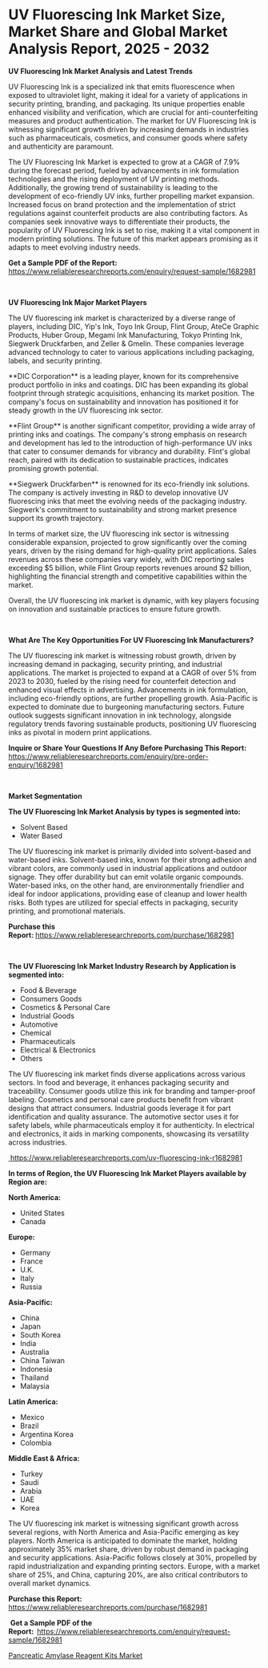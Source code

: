 <p><h1>UV Fluorescing Ink Market Size, Market Share and Global Market Analysis Report, 2025 - 2032</h1></p><p><strong>UV Fluorescing Ink Market Analysis and Latest Trends</strong></p>
<p><p>UV Fluorescing Ink is a specialized ink that emits fluorescence when exposed to ultraviolet light, making it ideal for a variety of applications in security printing, branding, and packaging. Its unique properties enable enhanced visibility and verification, which are crucial for anti-counterfeiting measures and product authentication. The market for UV Fluorescing Ink is witnessing significant growth driven by increasing demands in industries such as pharmaceuticals, cosmetics, and consumer goods where safety and authenticity are paramount.</p><p>The UV Fluorescing Ink Market is expected to grow at a CAGR of 7.9% during the forecast period, fueled by advancements in ink formulation technologies and the rising deployment of UV printing methods. Additionally, the growing trend of sustainability is leading to the development of eco-friendly UV inks, further propelling market expansion. Increased focus on brand protection and the implementation of strict regulations against counterfeit products are also contributing factors. As companies seek innovative ways to differentiate their products, the popularity of UV Fluorescing Ink is set to rise, making it a vital component in modern printing solutions. The future of this market appears promising as it adapts to meet evolving industry needs.</p></p>
<p><strong>Get a Sample PDF of the Report:&nbsp;</strong> <a href="https://www.reliableresearchreports.com/enquiry/request-sample/1682981?utm_campaign=3110&utm_medium=2&utm_source=Github&utm_content=ia&utm_term=26032025&utm_id=uv-fluorescing-ink">https://www.reliableresearchreports.com/enquiry/request-sample/1682981</a></p>
<p>&nbsp;</p>
<p><strong>UV Fluorescing Ink Major Market Players</strong></p>
<p><p>The UV fluorescing ink market is characterized by a diverse range of players, including DIC, Yip's Ink, Toyo Ink Group, Flint Group, AteCe Graphic Products, Huber Group, Megami Ink Manufacturing, Tokyo Printing Ink, Siegwerk Druckfarben, and Zeller & Gmelin. These companies leverage advanced technology to cater to various applications including packaging, labels, and security printing.</p><p>**DIC Corporation** is a leading player, known for its comprehensive product portfolio in inks and coatings. DIC has been expanding its global footprint through strategic acquisitions, enhancing its market position. The company's focus on sustainability and innovation has positioned it for steady growth in the UV fluorescing ink sector.</p><p>**Flint Group** is another significant competitor, providing a wide array of printing inks and coatings. The company's strong emphasis on research and development has led to the introduction of high-performance UV inks that cater to consumer demands for vibrancy and durability. Flint's global reach, paired with its dedication to sustainable practices, indicates promising growth potential.</p><p>**Siegwerk Druckfarben** is renowned for its eco-friendly ink solutions. The company is actively investing in R&D to develop innovative UV fluorescing inks that meet the evolving needs of the packaging industry. Siegwerk's commitment to sustainability and strong market presence support its growth trajectory.</p><p>In terms of market size, the UV fluorescing ink sector is witnessing considerable expansion, projected to grow significantly over the coming years, driven by the rising demand for high-quality print applications. Sales revenues across these companies vary widely, with DIC reporting sales exceeding $5 billion, while Flint Group reports revenues around $2 billion, highlighting the financial strength and competitive capabilities within the market.</p><p>Overall, the UV fluorescing ink market is dynamic, with key players focusing on innovation and sustainable practices to ensure future growth.</p></p>
<p>&nbsp;</p>
<p><strong>What Are The Key Opportunities For UV Fluorescing Ink Manufacturers?</strong></p>
<p><p>The UV fluorescing ink market is witnessing robust growth, driven by increasing demand in packaging, security printing, and industrial applications. The market is projected to expand at a CAGR of over 5% from 2023 to 2030, fueled by the rising need for counterfeit detection and enhanced visual effects in advertising. Advancements in ink formulation, including eco-friendly options, are further propelling growth. Asia-Pacific is expected to dominate due to burgeoning manufacturing sectors. Future outlook suggests significant innovation in ink technology, alongside regulatory trends favoring sustainable products, positioning UV fluorescing inks as pivotal in modern print applications.</p></p>
<p><strong>Inquire or Share Your Questions If Any Before Purchasing This Report:</strong> <a href="https://www.reliableresearchreports.com/enquiry/pre-order-enquiry/1682981?utm_campaign=3110&utm_medium=2&utm_source=Github&utm_content=ia&utm_term=26032025&utm_id=uv-fluorescing-ink">https://www.reliableresearchreports.com/enquiry/pre-order-enquiry/1682981</a></p>
<p>&nbsp;</p>
<p><strong>Market Segmentation</strong></p>
<p><strong>The UV Fluorescing Ink Market Analysis by types is segmented into:</strong></p>
<p><ul><li>Solvent Based</li><li>Water Based</li></ul></p>
<p><p>The UV fluorescing ink market is primarily divided into solvent-based and water-based inks. Solvent-based inks, known for their strong adhesion and vibrant colors, are commonly used in industrial applications and outdoor signage. They offer durability but can emit volatile organic compounds. Water-based inks, on the other hand, are environmentally friendlier and ideal for indoor applications, providing ease of cleanup and lower health risks. Both types are utilized for special effects in packaging, security printing, and promotional materials.</p></p>
<p><strong>Purchase this Report:&nbsp;</strong><a href="https://www.reliableresearchreports.com/purchase/1682981?utm_campaign=3110&utm_medium=2&utm_source=Github&utm_content=ia&utm_term=26032025&utm_id=uv-fluorescing-ink">https://www.reliableresearchreports.com/purchase/1682981</a></p>
<p>&nbsp;</p>
<p><strong>The UV Fluorescing Ink Market Industry Research by Application is segmented into:</strong></p>
<p><ul><li>Food & Beverage</li><li>Consumers Goods</li><li>Cosmetics & Personal Care</li><li>Industrial Goods</li><li>Automotive</li><li>Chemical</li><li>Pharmaceuticals</li><li>Electrical & Electronics</li><li>Others</li></ul></p>
<p><p>The UV fluorescing ink market finds diverse applications across various sectors. In food and beverage, it enhances packaging security and traceability. Consumer goods utilize this ink for branding and tamper-proof labeling. Cosmetics and personal care products benefit from vibrant designs that attract consumers. Industrial goods leverage it for part identification and quality assurance. The automotive sector uses it for safety labels, while pharmaceuticals employ it for authenticity. In electrical and electronics, it aids in marking components, showcasing its versatility across industries.</p></p>
<p><a href="https://www.reliableresearchreports.com/uv-fluorescing-ink-r1682981?utm_campaign=3110&utm_medium=2&utm_source=Github&utm_content=ia&utm_term=26032025&utm_id=uv-fluorescing-ink">&nbsp;https://www.reliableresearchreports.com/uv-fluorescing-ink-r1682981</a></p>
<p><strong>In terms of Region, the UV Fluorescing Ink Market Players available by Region are:</strong></p>
<p>
    <p> <strong> North America: </strong>
        <ul>
            <li>United States</li>
            <li>Canada</li>
        </ul>
        </p> 
    <p> <strong> Europe: </strong>
        <ul>
            <li>Germany</li>
            <li>France</li>
            <li>U.K.</li>
            <li>Italy</li>
            <li>Russia</li>
        </ul>
        </p> 
    <p> <strong> Asia-Pacific: </strong>
        <ul>
            <li>China</li>
            <li>Japan</li>
            <li>South Korea</li>
            <li>India</li>
            <li>Australia</li>
            <li>China Taiwan</li>
            <li>Indonesia</li>
            <li>Thailand</li>
            <li>Malaysia</li>
        </ul>
        </p> 
    <p> <strong> Latin America: </strong>
        <ul>
            <li>Mexico</li>
            <li>Brazil</li>
            <li>Argentina Korea</li>
            <li>Colombia</li>
        </ul>
        </p> 
    <p> <strong> Middle East & Africa: </strong>
        <ul>
            <li>Turkey</li>
            <li>Saudi</li>
            <li>Arabia</li>
            <li>UAE</li>
            <li>Korea</li>
        </ul>
    </p>
    </p>
<p><p>The UV fluorescing ink market is witnessing significant growth across several regions, with North America and Asia-Pacific emerging as key players. North America is anticipated to dominate the market, holding approximately 35% market share, driven by robust demand in packaging and security applications. Asia-Pacific follows closely at 30%, propelled by rapid industrialization and expanding printing sectors. Europe, with a market share of 25%, and China, capturing 20%, are also critical contributors to overall market dynamics.</p></p>
<p><strong>Purchase this Report: </strong><a href="https://www.reliableresearchreports.com/purchase/1682981?utm_campaign=3110&utm_medium=2&utm_source=Github&utm_content=ia&utm_term=26032025&utm_id=uv-fluorescing-ink">https://www.reliableresearchreports.com/purchase/1682981</a></p>
<p>&nbsp;<strong>Get a Sample PDF of the Report:&nbsp;&nbsp;</strong><a href="https://www.reliableresearchreports.com/enquiry/request-sample/1682981?utm_campaign=3110&utm_medium=2&utm_source=Github&utm_content=ia&utm_term=26032025&utm_id=uv-fluorescing-ink">https://www.reliableresearchreports.com/enquiry/request-sample/1682981</a></p>
<p><strong></strong></p>
<p><p><a href="https://github.com/shamstirroc7/Market-Research-Report-List-1/blob/main/pancreatic-amylase-reagent-kits-market.md?utm_campaign=3110&utm_medium=2&utm_source=Github&utm_content=ia&utm_term=26032025&utm_id=uv-fluorescing-ink">Pancreatic Amylase Reagent Kits Market</a></p></p>